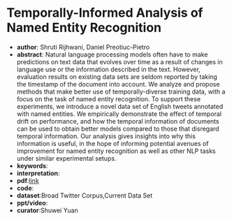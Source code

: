 #  Temporally-Informed Analysis of Named Entity Recognition

* **author**: Shruti Rijhwani, Daniel Preotiuc-Pietro
* **abstract**: Natural language processing models often have to make predictions on text data that evolves over time as a result of changes in language use or the information described in the text. However, evaluation results on existing data sets are seldom reported by taking the timestamp of the document into account. We analyze and propose methods that make better use of temporally-diverse training data, with a focus on the task of named entity recognition. To support these experiments, we introduce a novel data set of English tweets annotated with named entities. We empirically demonstrate the effect of temporal drift on performance, and how the temporal information of documents can be used to obtain better models compared to those that disregard temporal information. Our analysis gives insights into why this information is useful, in the hope of informing potential avenues of improvement for named entity recognition as well as other NLP tasks under similar experimental setups.
* **keywords**:
* **interpretation**:
* **pdf**:[link](https://www.aclweb.org/anthology/2020.acl-main.680.pdf)
* **code**:
* **dataset**:Broad Twitter Corpus,Current Data Set
* **ppt/video**:
* **curator**:Shuwei Yuan

